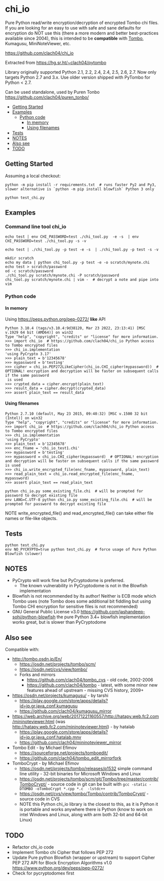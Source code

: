 # chi_io

Pure Python read/write encryption/decryption of encrypted Tombo chi files. If you are looking for an easy to use with safe and sane defaults for encryption do NOT use this (there a more modern and better best-practices available since 2004), this is intended to be **compatible** with [Tombo](http://tombo.osdn.jp/En/), Kumagusu, MiniNoteViewer, etc.

https://github.com/clach04/chi_io

Extracted from https://hg.sr.ht/~clach04/pytombo

Library originally supported Python 2.1, 2.2, 2.4, 2.4, 2.5, 2.6, 2.7. Now only targets Python 2.7 and 3.x. Use older version shipped with PyTombo for Python < 2.7.

Can be used standalone, used by Puren Tonbo https://github.com/clach04/puren_tonbo/


  * [Getting Started](#getting-started)
  * [Examples](#examples)
    + [Python code](#python-code)
      - [In memory](#in-memory)
      - [Using filenames](#using-filenames)
  * [Tests](#tests)
  * [NOTES](#notes)
  * [Also see](#also-see)
  * [TODO](#todo)


## Getting Started

Assuming a local checkout:

    python -m pip install -r requirements.txt  # runs faster Py2 and Py3, slower alternative is `python -m pip install blowfish` Python 3 only

    python test_chi.py

## Examples


### Command line tool chi_io

    echo test | env CHI_PASSWORD=test ./chi_tool.py  -e -s  | env CHI_PASSWORD=test ./chi_tool.py -s -v

    echo test | ./chi_tool.py -p test -e -s  | ./chi_tool.py -p test -s -v

    mkdir scratch
    echo my data | python chi_tool.py -p test -e -o scratch/mynote.chi
    echo test > scratch/password
    od -c scratch/password
    ./chi_tool.py scratch/mynote.chi -P scratch/password
    chi_tool.py scratch/mynote.chi | vim -  # decrypt a note and pipe into vim


### Python code

#### In memory

Using https://peps.python.org/pep-0272/ **like** API

    Python 3.10.4 (tags/v3.10.4:9d38120, Mar 23 2022, 23:13:41) [MSC v.1929 64 bit (AMD64)] on win32
    Type "help", "copyright", "credits" or "license" for more information.
    >>> import chi_io  # https://github.com/clach04/chi_io Python access to Tombo encrypted files
    >>> chi_io.implementation
    'using PyCrypto 3.17'
    >>> plain_text = b'12345678'
    >>> mypassword = b'testing'
    >>> cipher = chi_io.PEP272LikeCipher(chi_io.CHI_cipher(mypassword))  # OPTIONAL! encryption and decryption will be faster on subsequent calls if the same password
     is used
    >>> crypted_data = cipher.encrypt(plain_text)
    >>> result_data = cipher.decrypt(crypted_data)
    >>> assert plain_text == result_data


#### Using filenames

    Python 2.7.10 (default, May 23 2015, 09:40:32) [MSC v.1500 32 bit (Intel)] on win32
    Type "help", "copyright", "credits" or "license" for more information.
    >>> import chi_io  # https://github.com/clach04/chi_io Python access to Tombo encrypted files
    >>> chi_io.implementation
    'using PyCrypto'
    >>> plain_text = b'12345678'
    >>> enc_fname = 'chi_io_test1.chi'
    >>> mypassword = b'testing'
    >>> mypassword = chi_io.CHI_cipher(mypassword)  # OPTIONAL! encryption and decryption will be faster on subsequent calls if the same password is used
    >>> chi_io.write_encrypted_file(enc_fname, mypassword, plain_text)
    >>> read_plain_text = chi_io.read_encrypted_file(enc_fname, mypassword)
    >>> assert plain_text == read_plain_text

    python chi_io.py some_existing_file.chi  # will be prompted for password to decrypt existing file
    env LANG=C.UTF-8 python chi_io.py some_existing_file.chi  # will be prompted for password to decrypt existing file

NOTE write_encrypted_file() and read_encrypted_file() can take either file names or file-like objects.

## Tests

    python test_chi.py
    env NO_PYCRYPTO=true python test_chi.py  # force usage of Pure Python Blowfish (slower)


## NOTES

  * PyCrypto will work fine but PyCryptodome is preferred.
    * The known vulnerability in PyCryptodome is not in the Blowfish implementation
  * Blowfish is not recommended by its author! Neither is ECB mode which Tombo uses (note Tombo does some additional bit fiddling but using Tombo CHI encryption for sensitive files is not recommended)
  * GNU General Public License v3.0 https://github.com/jashandeep-sohi/python-blowfish the pure Python 3.4+ blowfish implementation works great, but is slower than PyCryptodome


## Also see

Compatible with:

  * http://tombo.osdn.jp/En/
      * https://osdn.net/projects/tombo/scm/
      * https://osdn.net/cvs/view/tombo/
      * Forks and mirrors
          * https://github.com/clach04/tombo_cvs - old code, 2002-2006
          * https://github.com/clach04/tombo - latest, with some minor new features ahead of upstream - missing CVS history, 2009+
  * https://osdn.net/projects/kumagusu/ - by tarshi
      * https://play.google.com/store/apps/details?id=jp.gr.java_conf.kumagusu
      * https://github.com/clach04/kumagusu_mirror
  * https://web.archive.org/web/20171221160557/http://hatapy.web.fc2.com/mininoteviewer.html (was http://hatapy.web.fc2.com/mininoteviewer.html) - by hatalab
      * https://play.google.com/store/apps/details?id=jp.gr.java_conf.hatalab.mnv
      * https://github.com/clach04/mininoteviewer_mirror
  * Tombo Edit - by Michael Efimov
      * https://sourceforge.net/projects/tomboedit/
      * https://github.com/clach04/tombo_edit_mirrorfork
   * TomboCrypt - by Michael Efimov
       * https://osdn.net/projects/tombo/releases/p1532 simple command line utility - 32-bit binaries for Microsoft Windows and Linux
       * https://osdn.net/projects/tombo/scm/git/Tombo/tree/master/contrib/TomboCrypt/ - source code in git can be built with `gcc -static -DTOMBO -oTomboCrypt *.cpp *.c  -lstdc++`
       * https://osdn.net/cvs/view/tombo/Tombo/contrib/TomboCrypt/ - source code in CVS
       * NOTE this Python chi_io library is the closest to this, as it is Python it is portable and works anywhere there is Python (know to work on intel Windows and Linux, along with arm both 32-bit and 64-bit Linux)


## TODO

  * Refactor chi_io code
  * Implement Tombo chi Cipher that follows PEP 272
  * Update Pure python Blowfish (wrapper or upstream) to support Cipher PEP 272
    API for Block Encryption Algorithms v1.0 https://www.python.org/dev/peps/pep-0272/
  * Check for pycryptodomex first
